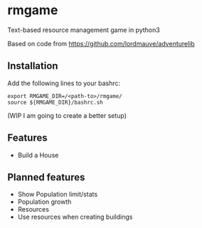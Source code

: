 # rmgame
Text-based resource management game in python3

Based on code from https://github.com/lordmauve/adventurelib

## Installation

Add the following lines to your bashrc:
```
export RMGAME_DIR=/<path-to>/rmgame/
source ${RMGAME_DIR}/bashrc.sh
```
(WIP I am going to create a better setup)

## Features
- Build a House

## Planned features
- Show Population limit/stats
- Population growth
- Resources
- Use resources when creating buildings